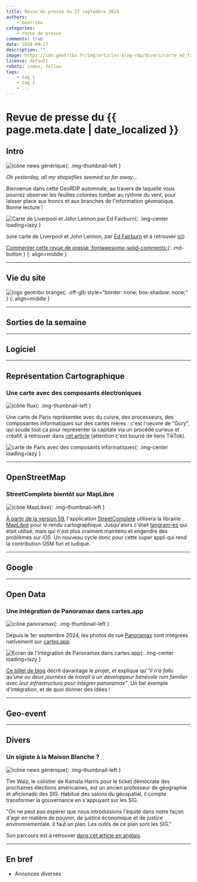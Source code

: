 ```yaml
---
title: Revue de presse du 27 septembre 2024
authors:
    - Geotribu
categories:
    - revue de presse
comments: true
date: 2024-09-27
description: ""
image: https://cdn.geotribu.fr/img/articles-blog-rdp/divers/carte_ed_fairburn_john_lennon.jpeg
license: default
robots: index, follow
tags:
    - tag 1
    - tag 2
    - ...
---
```


# Revue de presse du {{ page.meta.date | date_localized }}

## Intro

![icône news générique](https://cdn.geotribu.fr/img/internal/icons-rdp-news/news.png "icône news générique"){: .img-thumbnail-left }

_Oh yesterday, all my shapefiles seemed so far away..._

Bienvenue dans cette GeoRDP automnale, au travers de laquelle vous pourrez observer les feuilles colorées tomber au rythme du vent, pour laisser place aux troncs et aux branches de l'information géomatique. Bonne lecture !

![Carte de Liverpool et John Lennon par Ed Fairburn](https://cdn.geotribu.fr/img/articles-blog-rdp/divers/carte_ed_fairburn_john_lennon.jpeg){: .img-center loading=lazy }

(une carte de Liverpool et John Lennon, par [Ed Fairburn](https://edfairburn.com/) et à retrouver [ici](https://edfairburn.com/project/mind-games/))

[Commenter cette revue de presse :fontawesome-solid-comments:](#__comments "Aller aux commentaires"){: .md-button }
{: align=middle }

----

## Vie du site

![logo geotribu orange](https://cdn.geotribu.fr/img/internal/charte/geotribu_logo_rectangle_384x80.png "logo geotribu orange"){: .off-glb style="border: none; box-shadow: none;" }
{: align=middle }

----

## Sorties de la semaine

----

## Logiciel

----

## Représentation Cartographique

### Une carte avec des composants électroniques

![icône flux](https://cdn.geotribu.fr/img/logos-icones/flux.png "icône flux"){: .img-thumbnail-left }

Une carte de Paris représentée avec du cuivre, des processeurs, des composantes informatiques sur des cartes mères : c'est l'oeuvre de "Gory", qui soude tout ça pour représenter la capitale via un procédé curieux et créatif, à retrouver dans [cet article](https://creapills.com/paris-composants-ordinateur-20240819) (attention c'est bourré de liens TikTok).

![carte de Paris avec des composants informatiques](https://cdn.geotribu.fr/img/articles-blog-rdp/divers/carte_paris_composants_informatiques.webp){: .img-center loading=lazy }

----

## OpenStreetMap

### StreetComplete bientôt sur MapLibre

![icône MapLibre](https://cdn.geotribu.fr/img/logos-icones/logiciels_librairies/maplibre.png "icône MapLibre"){: .img-thumbnail-left }

[À partir de la version 59](https://github.com/streetcomplete/StreetComplete/releases/tag/v59.0-alpha1), l'application [StreetComplete](https://streetcomplete.app/) utilisera la librairie [MapLibre](https://maplibre.org/) pour le rendu cartographique. Jusqu'alors c'était [tangram-es](https://github.com/tangrams/tangram-es) qui était utilisé, mais qui n'est plus vraiment maintenu et engendre des problèmes sur iOS. Un nouveau cycle donc pour cette super appli qui rend la contribution OSM fun et ludique.

----

## Google

----

## Open Data

### Une intégration de Panoramax dans cartes.app

![icône panoramax](https://cdn.geotribu.fr/img/logos-icones/entreprises_association/panoramax.jpg "icône panoramax"){: .img-thumbnail-left }

Depuis le 1er septembre 2024, les photos de rue [Panoramax](https://panoramax.fr) sont intégrées nativement sur [cartes.app](https://cartes.app/).

![Ecran de l'intégration de Panoramax dans cartes.app](https://cdn.geotribu.fr/img/articles-blog-rdp/capture-ecran/cartes_app_panoramax.webp){: .img-center loading=lazy }

[Ce billet de blog](https://cartes.app/blog/street-view-france) décrit davantage le projet, et explique qu'_"il n'a fallu qu'une ou deux journées de travail à un développeur bénévole non familier avec leur infrastructure pour intégrer panoramax"_. Un bel exemple d'intégration, et de quoi donner des idées !

----

## Geo-event

----

## Divers

### Un sigiste à la Maison Blanche ?

![icône news générique](https://cdn.geotribu.fr/img/internal/icons-rdp-news/news.png "icône news générique"){: .img-thumbnail-left }

Tim Walz, le colistier de Kamala Harris pour le ticket démocrate des prochaines élections américaines, est un ancien professeur de géographie et aficionado des SIG. Habitué des salons du géospatial, il compte transformer la gouvernance en s'appuyant sur les SIG.

"On ne peut pas espérer que nous introduisions l'équité dans notre façon d'agir en matière de pouvoir, de justice économique et de justice environnementale. Il faut un plan. Les outils de ce plan sont les SIG."

Son parcours est à retrouver [dans cet article en anglais](https://gogeomatics.ca/tim-walz-the-gis-nerd-at-the-heart-of-the-2024-us-election/).

----

## En bref

- Annonces diverses
